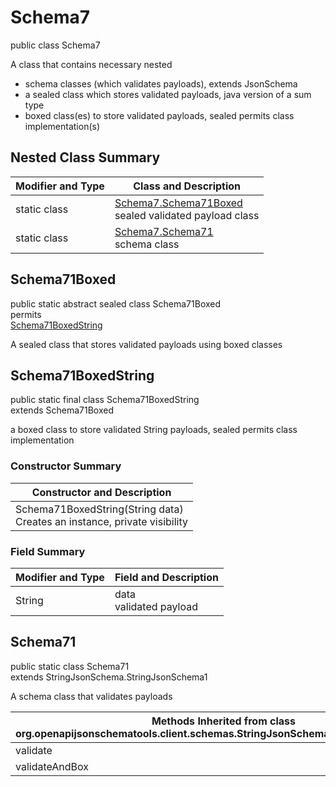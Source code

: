 # Schema7
public class Schema7

A class that contains necessary nested
- schema classes (which validates payloads), extends JsonSchema
- a sealed class which stores validated payloads, java version of a sum type
- boxed class(es) to store validated payloads, sealed permits class implementation(s)

## Nested Class Summary
| Modifier and Type | Class and Description |
| ----------------- | ---------------------- |
| static class | [Schema7.Schema71Boxed](#schema71boxed)<br> sealed validated payload class |
| static class | [Schema7.Schema71](#schema71)<br> schema class |

## Schema71Boxed
public static abstract sealed class Schema71Boxed<br>
permits<br>
[Schema71BoxedString](#schema71boxedstring)

A sealed class that stores validated payloads using boxed classes

## Schema71BoxedString
public static final class Schema71BoxedString<br>
extends Schema71Boxed

a boxed class to store validated String payloads, sealed permits class implementation

### Constructor Summary
| Constructor and Description |
| --------------------------- |
| Schema71BoxedString(String data)<br>Creates an instance, private visibility |

### Field Summary
| Modifier and Type | Field and Description |
| ----------------- | ---------------------- |
| String | data<br>validated payload |

## Schema71
public static class Schema71<br>
extends StringJsonSchema.StringJsonSchema1

A schema class that validates payloads

| Methods Inherited from class org.openapijsonschematools.client.schemas.StringJsonSchema.StringJsonSchema1 |
| ------------------------------------------------------------------ |
| validate                                                           |
| validateAndBox                                                     |
